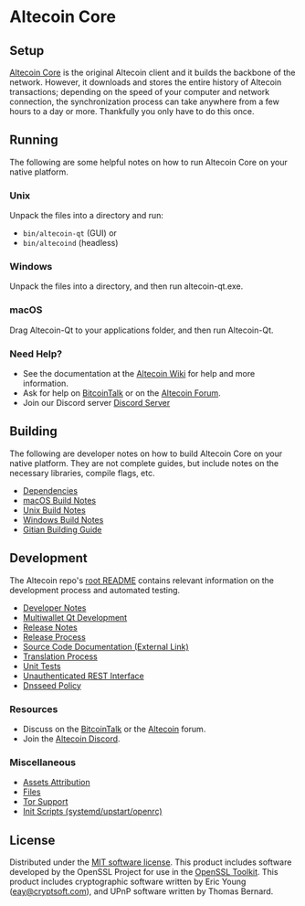 Altecoin Core
=============

Setup
---------------------
[Altecoin Core](http://altecoin.org/wallet) is the original Altecoin client and it builds the backbone of the network. However, it downloads and stores the entire history of Altecoin transactions; depending on the speed of your computer and network connection, the synchronization process can take anywhere from a few hours to a day or more. Thankfully you only have to do this once.

Running
---------------------
The following are some helpful notes on how to run Altecoin Core on your native platform.

### Unix

Unpack the files into a directory and run:

- `bin/altecoin-qt` (GUI) or
- `bin/altecoind` (headless)

### Windows

Unpack the files into a directory, and then run altecoin-qt.exe.

### macOS

Drag Altecoin-Qt to your applications folder, and then run Altecoin-Qt.

### Need Help?

* See the documentation at the [Altecoin Wiki](https://github.com/altecoin-altc/altecoin/wiki)
for help and more information.
* Ask for help on [BitcoinTalk](https://bitcointalk.org/index.php?topic=1262920.0) or on the [Altecoin Forum](http://forum.altecoin.org/).
* Join our Discord server [Discord Server](https://discord.altecoin.org)

Building
---------------------
The following are developer notes on how to build Altecoin Core on your native platform. They are not complete guides, but include notes on the necessary libraries, compile flags, etc.

- [Dependencies](dependencies.md)
- [macOS Build Notes](build-osx.md)
- [Unix Build Notes](build-unix.md)
- [Windows Build Notes](build-windows.md)
- [Gitian Building Guide](gitian-building.md)

Development
---------------------
The Altecoin repo's [root README](/README.md) contains relevant information on the development process and automated testing.

- [Developer Notes](developer-notes.md)
- [Multiwallet Qt Development](multiwallet-qt.md)
- [Release Notes](release-notes.md)
- [Release Process](release-process.md)
- [Source Code Documentation (External Link)](https://www.fuzzbawls.pw/altecoin/doxygen/)
- [Translation Process](translation_process.md)
- [Unit Tests](unit-tests.md)
- [Unauthenticated REST Interface](REST-interface.md)
- [Dnsseed Policy](dnsseed-policy.md)

### Resources
* Discuss on the [BitcoinTalk](https://bitcointalk.org/index.php?topic=1262920.0) or the [Altecoin](http://forum.altecoin.org/) forum.
* Join the [Altecoin Discord](https://discord.altecoin.org).

### Miscellaneous
- [Assets Attribution](assets-attribution.md)
- [Files](files.md)
- [Tor Support](tor.md)
- [Init Scripts (systemd/upstart/openrc)](init.md)

License
---------------------
Distributed under the [MIT software license](/COPYING).
This product includes software developed by the OpenSSL Project for use in the [OpenSSL Toolkit](https://www.openssl.org/). This product includes
cryptographic software written by Eric Young ([eay@cryptsoft.com](mailto:eay@cryptsoft.com)), and UPnP software written by Thomas Bernard.
